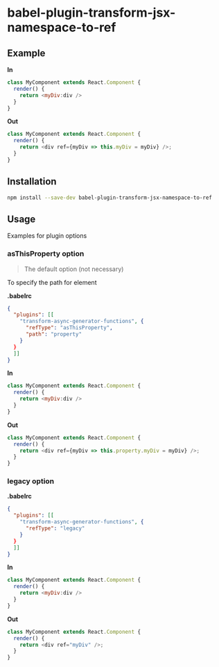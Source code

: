 # babel-plugin-transform-jsx-namespace-to-ref

## Example

**In**

```javascript
class MyComponent extends React.Component {
  render() {
    return <myDiv:div />
  }
}
```

**Out**

```javascript
class MyComponent extends React.Component {
  render() {
    return <div ref={myDiv => this.myDiv = myDiv} />;
  }
}
```

## Installation

```sh
npm install --save-dev babel-plugin-transform-jsx-namespace-to-ref
```

## Usage

Examples for plugin options

### asThisProperty option

> The default option (not necessary)

To specify the path for element

**.babelrc**

```json
{
  "plugins": [[
    "transform-async-generator-functions", {
      "refType": "asThisProperty",
      "path": "property"
    }
  }
  ]]
}
```

**In**

```javascript
class MyComponent extends React.Component {
  render() {
    return <myDiv:div />
  }
}
```

**Out**

```javascript
class MyComponent extends React.Component {
  render() {
    return <div ref={myDiv => this.property.myDiv = myDiv} />;
  }
}
```

### legacy option

**.babelrc**

```json
{
  "plugins": [[
    "transform-async-generator-functions", {
      "refType": "legacy"
    }
  }
  ]]
}
```

**In**

```javascript
class MyComponent extends React.Component {
  render() {
    return <myDiv:div />
  }
}
```

**Out**

```javascript
class MyComponent extends React.Component {
  render() {
    return <div ref="myDiv" />;
  }
}
```
